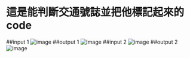 # 這是能判斷交通號誌並把他標記起來的code
##input 1
![image](https://user-images.githubusercontent.com/108463217/209458115-c5dc0695-1e35-4805-9c7e-8d600125c3da.png)
##output 1
![image](https://user-images.githubusercontent.com/108463217/209458119-ebe5b74f-0fbc-46fb-a973-ab0cfe5baa92.png)
##input 2
![image](https://user-images.githubusercontent.com/108463217/209458128-ab793f9f-9731-44a6-aa7a-70725a43982f.png)
##output 2
![image](https://user-images.githubusercontent.com/108463217/209458129-003da05f-c66e-42ee-a2a3-f8c5419ea03b.png)
